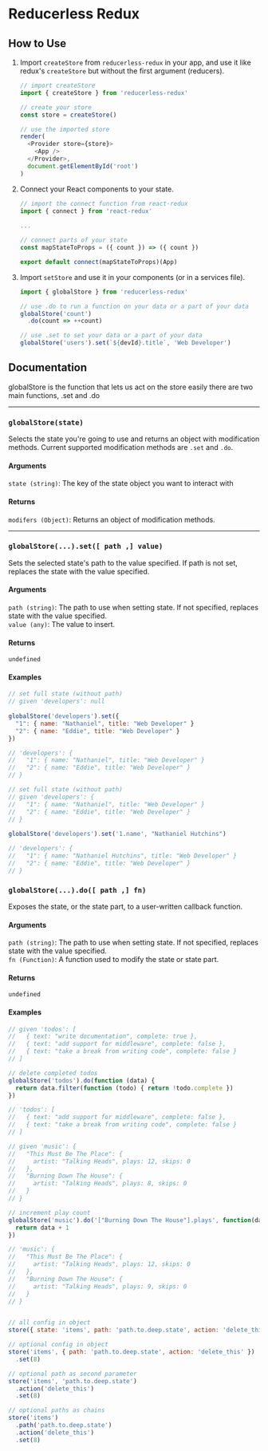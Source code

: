 # Reducerless Redux

## How to Use

1. Import `createStore` from `reducerless-redux` in your app, and use it like redux's `createStore` but without the first argument (reducers).

    ```js
    // import createStore
    import { createStore } from 'reducerless-redux'

    // create your store
    const store = createStore()

    // use the imported store
    render(
      <Provider store={store}>
        <App />
      </Provider>,
      document.getElementById('root')
    )
    ```

2. Connect your React components to your state.

    ```js
    // import the connect function from react-redux
    import { connect } from 'react-redux'
        
    ...

    // connect parts of your state
    const mapStateToProps = ({ count }) => ({ count })
    
    export default connect(mapStateToProps)(App)
    ```

3. Import `setStore` and use it in your components (or in a services file).

    ```jsx
    import { globalStore } from 'reducerless-redux'

    // use .do to run a function on your data or a part of your data
    globalStore('count')
      .do(count => ++count)

    // use .set to set your data or a part of your data
    globalStore('users').set(`${devId}.title`, 'Web Developer')
    ```

## Documentation
 globalStore is the function that lets us act on the store easily
 there are two main functions, .set and .do


---
### `globalStore(state)`

Selects the state you're going to use and returns an object with modification methods. Current supported modification methods are `.set` and `.do`.

#### Arguments
`state (string)`: The key of the state object you want to interact with

#### Returns
`modifers (Object)`: Returns an object of modification methods.

---
### `globalStore(...).set([ path ,] value)`

Sets the selected state's path to the value specified. If path is not set, replaces the state with the value specified.

#### Arguments

`path (string)`: The path to use when setting state. If not specified, replaces state with the value specified.  
`value (any)`: The value to insert.

#### Returns

`undefined`

#### Examples

```js
// set full state (without path)
// given 'developers': null
 
globalStore('developers').set({
  "1": { name: "Nathaniel", title: "Web Developer" }
  "2": { name: "Eddie", title: "Web Developer" }
})

// 'developers': {
//   "1": { name: "Nathaniel", title: "Web Developer" }
//   "2": { name: "Eddie", title: "Web Developer" }
// }
```

```js
// set full state (without path)
// given 'developers': {
//   "1": { name: "Nathaniel", title: "Web Developer" }
//   "2": { name: "Eddie", title: "Web Developer" }
// }
 
globalStore('developers').set('1.name', "Nathaniel Hutchins")

// 'developers': {
//   "1": { name: "Nathaniel Hutchins", title: "Web Developer" }
//   "2": { name: "Eddie", title: "Web Developer" }
// }
```

### `globalStore(...).do([ path ,] fn)`

Exposes the state, or the state part, to a user-written callback function.
 
#### Arguments

`path (string)`: The path to use when setting state. If not specified, replaces state with the value specified.  
`fn (Function)`: A function used to modify the state or state part.

#### Returns

`undefined`

#### Examples

```js
// given 'todos': [
//   { text: "write documentation", complete: true },
//   { text: "add support for middleware", complete: false },
//   { text: "take a break from writing code", complete: false }
// ]

// delete completed todos
globalStore('todos').do(function (data) {
  return data.filter(function (todo) { return !todo.complete })
})

// 'todos': [
//   { text: "add support for middleware", complete: false },
//   { text: "take a break from writing code", complete: false }
// ]
```

```js
// given 'music': {
//   "This Must Be The Place": {
//     artist: "Talking Heads", plays: 12, skips: 0
//   },
//   "Burning Down The House": {
//     artist: "Talking Heads", plays: 8, skips: 0
//   }
// }

// increment play count
globalStore('music').do('["Burning Down The House"].plays', function(data) {
  return data + 1
})

// 'music': {
//   "This Must Be The Place": {
//     artist: "Talking Heads", plays: 12, skips: 0
//   },
//   "Burning Down The House": {
//     artist: "Talking Heads", plays: 9, skips: 0
//   }
// }
```


```js

// all config in object
store({ state: 'items', path: 'path.to.deep.state', action: 'delete_this'}).set(8)

// optional config in object
store('items', { path: 'path.to.deep.state', action: 'delete_this' })
  .set(8)

// optional path as second parameter
store('items', 'path.to.deep.state')
  .action('delete_this')
  .set(8)

// optional paths as chains
store('items')
  .path('path.to.deep.state')
  .action('delete_this')
  .set(8)


```